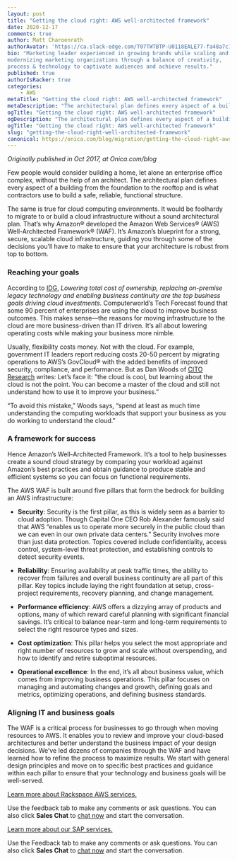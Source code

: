 ```yaml
---
layout: post
title: "Getting the cloud right: AWS well-architected framework"
date: 2020-12-17
comments: true
author: Matt Charoenrath
authorAvatar: 'https://ca.slack-edge.com/T07TWTBTP-U0118EALE77-fa48a7c11b02-72'
bio: "Marketing leader experienced in growing brands while scaling and 
modernizing marketing organizations through a balance of creativity, 
process & technology to captivate audiences and achieve results."
published: true
authorIsRacker: true
categories:
    - AWS
metaTitle: "Getting the cloud right: AWS well-architected framework"
metaDescription: "The architectural plan defines every aspect of a building from the foundation to the rooftop, that is what the AWS well-architected framework does."
ogTitle: "Getting the cloud right: AWS well-architected framework"
ogDescription: "The architectural plan defines every aspect of a building from the foundation to the rooftop, that is what the AWS well-architected framework does."
ogTitle: "Getting the cloud right: AWS well-architected framework"
slug: "getting-the-cloud-right-well-architected-framework"
canonical: https://onica.com/blog/migration/getting-the-cloud-right-aws-well-architected-framework/
---
```


*Originally published in Oct 2017, at Onica.com/blog*

Few people would consider building a home, let alone an enterprise office
complex, without the help of an architect. The architectural plan defines every
aspect of a building from the foundation to the rooftop and is what contractors
use to build a safe, reliable, functional structure.

<!--more-->

The same is true for cloud computing environments. It would be foolhardy to
migrate to or build a cloud infrastructure without a sound architectural plan.
That’s why Amazon&reg; developed the Amazon Web Services&reg; (AWS)
Well-Architected Framework&reg; (WAF). It’s Amazon’s blueprint for a
strong, secure, scalable cloud infrastructure, guiding you through some of the
decisions you’ll have to make to ensure that your architecture is robust
from top to bottom.

### Reaching your goals

According to [IDG](https://www.idg.com/tools-for-marketers/2016-idg-enterprise-cloud-computing-survey/),
*Lowering total cost of ownership, replacing on-premise legacy technology and
enabling business continuity are the top business goals driving cloud investments.*
Computerworld’s Tech Forecast found that some 90 percent of enterprises are using
the cloud to improve business outcomes. This makes sense&mdash;the reasons for
moving infrastructure to the cloud are more business-driven than IT driven. It’s
all about lowering operating costs while making your business more nimble.

Usually, flexibility costs money. Not with the cloud. For example, government
IT leaders report reducing costs 20-50 percent by migrating operations to
AWS’s GovCloud&reg; with the added benefits of improved security, compliance, and
performance. But as Dan Woods of
[CITO Research](https://www.forbes.com/sites/danwoods/2016/02/23/avoiding-the-3-most-common-cloud-design-mistakes/#5f9faa2f6867)
writes: Let’s face it: "the cloud is cool, but learning about the cloud is not
the point. You can become a master of the cloud and still not understand how to use it to improve your business.”

“To avoid this mistake,” Woods says, “spend at least as much time understanding
the computing workloads that support your business as you do working to understand the cloud.”

### A framework for success

Hence Amazon’s Well-Architected Framework. It’s a tool to help businesses create
a sound cloud strategy by comparing your workload against Amazon’s best practices
and obtain guidance to produce stable and efficient systems so you can
focus on functional requirements.

The AWS WAF is built around five pillars that form the bedrock for
building an AWS infrastructure:

- **Security**: Security is the first pillar, as this is widely seen as a barrier to
  cloud adoption. Though Capital One CEO Rob Alexander famously said that
  AWS “enables us to operate more securely in the public cloud than we can
  even in our own private data centers.” Security involves more than just
  data protection. Topics covered include confidentiality, access control,
  system-level threat protection, and establishing controls to detect security events.

- **Reliability**: Ensuring availability at peak traffic times, the ability to
  recover from failures and overall business continuity are all part of this
  pillar. Key topics include laying the right foundation at setup,
  cross-project requirements, recovery planning, and change management.

- **Performance efficiency**: AWS offers a dizzying array of products and
  options, many of which reward careful planning with significant financial
  savings. It’s critical to balance near-term and long-term requirements to
  select the right resource types and sizes.

- **Cost optimization**: This pillar helps you select the most appropriate and
  right number of resources to grow and scale without overspending, and how to
  identify and retire suboptimal resources.

- **Operational excellence**: In the end, it’s all about business value, which
  comes from improving business operations. This pillar focuses on managing and
  automating changes and growth, defining goals and metrics, optimizing
  operations, and defining business standards.

### Aligning IT and business goals

The WAF is a critical process for businesses to go through when moving resources
to AWS. It enables you to review and improve your cloud-based architectures and
better understand the business impact of your design decisions. We’ve led dozens
of companies through the WAF and have learned how to refine the process to maximize
results. We start with general design principles and move on to specific best
practices and guidance within each pillar to ensure that your technology and
business goals will be well-served.

<a class="cta blue" id="cta" href="https://www.rackspace.com/cloud/aws">Learn more about Rackspace AWS services.</a>

Use the feedback tab to make any comments or ask questions. You can also click
**Sales Chat** to [chat now](https://www.rackspace.com/) and start the conversation.

<a class="cta purple" id="cta" href="https://www.rackspace.com/sap">Learn more about our SAP services.</a>

Use the Feedback tab to make any comments or ask questions. You can also click
**Sales Chat** to [chat now](https://www.rackspace.com/) and start the conversation.
